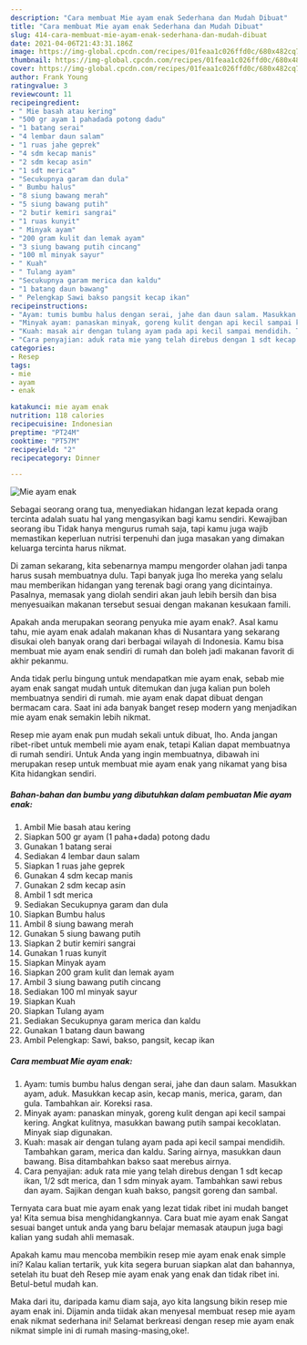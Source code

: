 ```yaml
---
description: "Cara membuat Mie ayam enak Sederhana dan Mudah Dibuat"
title: "Cara membuat Mie ayam enak Sederhana dan Mudah Dibuat"
slug: 414-cara-membuat-mie-ayam-enak-sederhana-dan-mudah-dibuat
date: 2021-04-06T21:43:31.186Z
image: https://img-global.cpcdn.com/recipes/01feaa1c026ffd0c/680x482cq70/mie-ayam-enak-foto-resep-utama.jpg
thumbnail: https://img-global.cpcdn.com/recipes/01feaa1c026ffd0c/680x482cq70/mie-ayam-enak-foto-resep-utama.jpg
cover: https://img-global.cpcdn.com/recipes/01feaa1c026ffd0c/680x482cq70/mie-ayam-enak-foto-resep-utama.jpg
author: Frank Young
ratingvalue: 3
reviewcount: 11
recipeingredient:
- " Mie basah atau kering"
- "500 gr ayam 1 pahadada potong dadu"
- "1 batang serai"
- "4 lembar daun salam"
- "1 ruas jahe geprek"
- "4 sdm kecap manis"
- "2 sdm kecap asin"
- "1 sdt merica"
- "Secukupnya garam dan dula"
- " Bumbu halus"
- "8 siung bawang merah"
- "5 siung bawang putih"
- "2 butir kemiri sangrai"
- "1 ruas kunyit"
- " Minyak ayam"
- "200 gram kulit dan lemak ayam"
- "3 siung bawang putih cincang"
- "100 ml minyak sayur"
- " Kuah"
- " Tulang ayam"
- "Secukupnya garam merica dan kaldu"
- "1 batang daun bawang"
- " Pelengkap Sawi bakso pangsit kecap ikan"
recipeinstructions:
- "Ayam: tumis bumbu halus dengan serai, jahe dan daun salam. Masukkan ayam, aduk. Masukkan kecap asin, kecap manis, merica, garam, dan gula. Tambahkan air. Koreksi rasa."
- "Minyak ayam: panaskan minyak, goreng kulit dengan api kecil sampai kering. Angkat kulitnya, masukkan bawang putih sampai kecoklatan. Minyak siap digunakan."
- "Kuah: masak air dengan tulang ayam pada api kecil sampai mendidih. Tambahkan garam, merica dan kaldu. Saring airnya, masukkan daun bawang. Bisa ditambahkan bakso saat merebus airnya."
- "Cara penyajian: aduk rata mie yang telah direbus dengan 1 sdt kecap ikan, 1/2 sdt merica, dan 1 sdm minyak ayam. Tambahkan sawi rebus dan ayam. Sajikan dengan kuah bakso, pangsit goreng dan sambal."
categories:
- Resep
tags:
- mie
- ayam
- enak

katakunci: mie ayam enak 
nutrition: 118 calories
recipecuisine: Indonesian
preptime: "PT24M"
cooktime: "PT57M"
recipeyield: "2"
recipecategory: Dinner

---
```



![Mie ayam enak](https://img-global.cpcdn.com/recipes/01feaa1c026ffd0c/680x482cq70/mie-ayam-enak-foto-resep-utama.jpg)

Sebagai seorang orang tua, menyediakan hidangan lezat kepada orang tercinta adalah suatu hal yang mengasyikan bagi kamu sendiri. Kewajiban seorang ibu Tidak hanya mengurus rumah saja, tapi kamu juga wajib memastikan keperluan nutrisi terpenuhi dan juga masakan yang dimakan keluarga tercinta harus nikmat.

Di zaman  sekarang, kita sebenarnya mampu mengorder olahan jadi tanpa harus susah membuatnya dulu. Tapi banyak juga lho mereka yang selalu mau memberikan hidangan yang terenak bagi orang yang dicintainya. Pasalnya, memasak yang diolah sendiri akan jauh lebih bersih dan bisa menyesuaikan makanan tersebut sesuai dengan makanan kesukaan famili. 



Apakah anda merupakan seorang penyuka mie ayam enak?. Asal kamu tahu, mie ayam enak adalah makanan khas di Nusantara yang sekarang disukai oleh banyak orang dari berbagai wilayah di Indonesia. Kamu bisa membuat mie ayam enak sendiri di rumah dan boleh jadi makanan favorit di akhir pekanmu.

Anda tidak perlu bingung untuk mendapatkan mie ayam enak, sebab mie ayam enak sangat mudah untuk ditemukan dan juga kalian pun boleh membuatnya sendiri di rumah. mie ayam enak dapat dibuat dengan bermacam cara. Saat ini ada banyak banget resep modern yang menjadikan mie ayam enak semakin lebih nikmat.

Resep mie ayam enak pun mudah sekali untuk dibuat, lho. Anda jangan ribet-ribet untuk membeli mie ayam enak, tetapi Kalian dapat membuatnya di rumah sendiri. Untuk Anda yang ingin membuatnya, dibawah ini merupakan resep untuk membuat mie ayam enak yang nikamat yang bisa Kita hidangkan sendiri.

<!--inarticleads1-->

##### Bahan-bahan dan bumbu yang dibutuhkan dalam pembuatan Mie ayam enak:

1. Ambil  Mie basah atau kering
1. Siapkan 500 gr ayam (1 paha+dada) potong dadu
1. Gunakan 1 batang serai
1. Sediakan 4 lembar daun salam
1. Siapkan 1 ruas jahe geprek
1. Gunakan 4 sdm kecap manis
1. Gunakan 2 sdm kecap asin
1. Ambil 1 sdt merica
1. Sediakan Secukupnya garam dan dula
1. Siapkan  Bumbu halus
1. Ambil 8 siung bawang merah
1. Gunakan 5 siung bawang putih
1. Siapkan 2 butir kemiri sangrai
1. Gunakan 1 ruas kunyit
1. Siapkan  Minyak ayam
1. Siapkan 200 gram kulit dan lemak ayam
1. Ambil 3 siung bawang putih cincang
1. Sediakan 100 ml minyak sayur
1. Siapkan  Kuah
1. Siapkan  Tulang ayam
1. Sediakan Secukupnya garam merica dan kaldu
1. Gunakan 1 batang daun bawang
1. Ambil  Pelengkap: Sawi, bakso, pangsit, kecap ikan




<!--inarticleads2-->

##### Cara membuat Mie ayam enak:

1. Ayam: tumis bumbu halus dengan serai, jahe dan daun salam. Masukkan ayam, aduk. Masukkan kecap asin, kecap manis, merica, garam, dan gula. Tambahkan air. Koreksi rasa.
1. Minyak ayam: panaskan minyak, goreng kulit dengan api kecil sampai kering. Angkat kulitnya, masukkan bawang putih sampai kecoklatan. Minyak siap digunakan.
1. Kuah: masak air dengan tulang ayam pada api kecil sampai mendidih. Tambahkan garam, merica dan kaldu. Saring airnya, masukkan daun bawang. Bisa ditambahkan bakso saat merebus airnya.
1. Cara penyajian: aduk rata mie yang telah direbus dengan 1 sdt kecap ikan, 1/2 sdt merica, dan 1 sdm minyak ayam. Tambahkan sawi rebus dan ayam. Sajikan dengan kuah bakso, pangsit goreng dan sambal.




Ternyata cara buat mie ayam enak yang lezat tidak ribet ini mudah banget ya! Kita semua bisa menghidangkannya. Cara buat mie ayam enak Sangat sesuai banget untuk anda yang baru belajar memasak ataupun juga bagi kalian yang sudah ahli memasak.

Apakah kamu mau mencoba membikin resep mie ayam enak enak simple ini? Kalau kalian tertarik, yuk kita segera buruan siapkan alat dan bahannya, setelah itu buat deh Resep mie ayam enak yang enak dan tidak ribet ini. Betul-betul mudah kan. 

Maka dari itu, daripada kamu diam saja, ayo kita langsung bikin resep mie ayam enak ini. Dijamin anda tiidak akan menyesal membuat resep mie ayam enak nikmat sederhana ini! Selamat berkreasi dengan resep mie ayam enak nikmat simple ini di rumah masing-masing,oke!.

